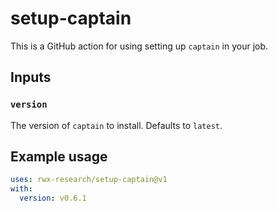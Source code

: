 # setup-captain

This is a GitHub action for using setting up `captain` in your job.

## Inputs

### `version`

The version of `captain` to install. Defaults to `latest`.

## Example usage

```yaml
uses: rwx-research/setup-captain@v1
with:
  version: v0.6.1
```

